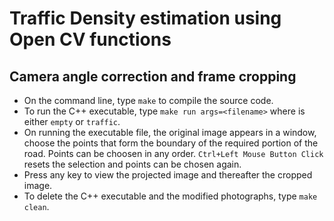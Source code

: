# Traffic Density estimation using Open CV functions

## Camera angle correction and frame cropping

- On the command line, type `make` to compile the source code.
- To run the C++ executable, type `make run args=<filename>` where <filename> is either `empty` or `traffic`.
- On running the executable file, the original image appears in a window, choose the points that form the boundary of the required portion of the road. Points can be choosen in any order. `Ctrl+Left Mouse Button Click` resets the selection and points can be chosen again.
- Press any key to view the projected image and thereafter the cropped image.
- To delete the C++ executable and the modified photographs, type `make clean`.



